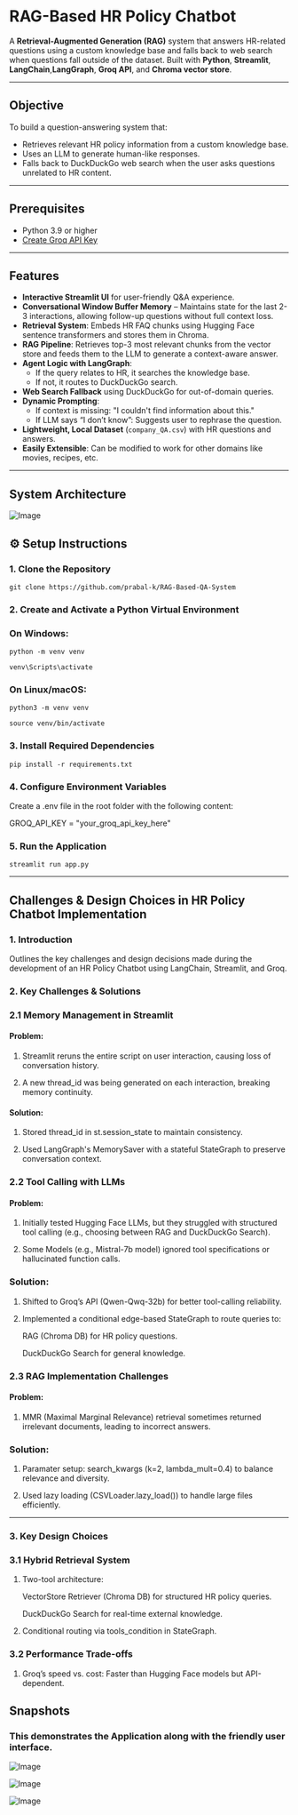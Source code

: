 # RAG-Based HR Policy Chatbot

A **Retrieval-Augmented Generation (RAG)** system that answers HR-related questions using a custom knowledge base and falls back to web search when questions fall outside of the dataset. Built with **Python**, **Streamlit**, **LangChain**,**LangGraph**, **Groq API**, and **Chroma vector store**.

---

## Objective

To build a question-answering system that:
- Retrieves relevant HR policy information from a custom knowledge base.
- Uses an LLM to generate human-like responses.
- Falls back to DuckDuckGo web search when the user asks questions unrelated to HR content.

---

## Prerequisites

- Python 3.9 or higher
- [Create Groq API Key]( https://console.groq.com/keys)

---

## Features

- **Interactive Streamlit UI** for user-friendly Q&A experience.
- **Conversational Window Buffer Memory** – Maintains state for the last 2-3 interactions, allowing follow-up questions without full context loss.
- **Retrieval System**: Embeds HR FAQ chunks using Hugging Face sentence transformers and stores them in Chroma.
- **RAG Pipeline**: Retrieves top-3 most relevant chunks from the vector store and feeds them to the LLM to generate a context-aware answer.
- **Agent Logic with LangGraph**:
  - If the query relates to HR, it searches the knowledge base.
  - If not, it routes to DuckDuckGo search.
- **Web Search Fallback** using DuckDuckGo for out-of-domain queries.
- **Dynamic Prompting**:
  - If context is missing: "I couldn't find information about this."
  - If LLM says “I don’t know”: Suggests user to rephrase the question.
- **Lightweight, Local Dataset** (`company_QA.csv`) with HR questions and answers.
- **Easily Extensible**: Can be modified to work for other domains like movies, recipes, etc.

---
## System Architecture

![Image](https://github.com/user-attachments/assets/a19be4f1-db35-410a-9b32-fc58106c9d4e)

## ⚙️ Setup Instructions

### 1. Clone the Repository

```
git clone https://github.com/prabal-k/RAG-Based-QA-System
```

### 2. Create and Activate a Python Virtual Environment

### On Windows:
```
python -m venv venv

venv\Scripts\activate
```
### On Linux/macOS:
```
python3 -m venv venv

source venv/bin/activate
```
### 3. Install Required Dependencies
``
pip install -r requirements.txt
``
### 4. Configure Environment Variables

Create a .env file in the root folder with the following content:

GROQ_API_KEY = "your_groq_api_key_here"

### 5. Run the Application
``
streamlit run app.py
``

---

## Challenges & Design Choices in HR Policy Chatbot Implementation

### 1. Introduction

Outlines the key challenges and design decisions made during the development of an HR Policy Chatbot using LangChain, Streamlit, and Groq. 

### 2. Key Challenges & Solutions

### 2.1 Memory Management in Streamlit

#### Problem:

  1. Streamlit reruns the entire script on user interaction, causing loss of conversation history.

  2. A new thread_id was being generated on each interaction, breaking memory continuity.

#### Solution:

  1. Stored thread_id in st.session_state to maintain consistency.

  2. Used LangGraph's MemorySaver with a stateful StateGraph to preserve conversation context.

### 2.2 Tool Calling with LLMs

#### Problem:

  1. Initially tested Hugging Face LLMs, but they struggled with structured tool calling (e.g., choosing between RAG and DuckDuckGo Search).

  2. Some Models (e.g., Mistral-7b model) ignored tool specifications or hallucinated function calls.

### Solution:

  1. Shifted to Groq’s API (Qwen-Qwq-32b) for better tool-calling reliability.

  2. Implemented a conditional edge-based StateGraph to route queries to:

        RAG (Chroma DB) for HR policy questions.

        DuckDuckGo Search for general knowledge.

### 2.3 RAG Implementation Challenges

#### Problem:

  1. MMR (Maximal Marginal Relevance) retrieval sometimes returned irrelevant documents, leading to incorrect answers.

### Solution:

  1. Paramater setup: search_kwargs (k=2, lambda_mult=0.4) to balance relevance and diversity.

  2. Used lazy loading (CSVLoader.lazy_load()) to handle large files efficiently.

---

### 3. Key Design Choices

### 3.1 Hybrid Retrieval System

  1. Two-tool architecture:

        VectorStore Retriever (Chroma DB) for structured HR policy queries.

        DuckDuckGo Search for real-time external knowledge.

  2. Conditional routing via tools_condition in StateGraph.

### 3.2 Performance Trade-offs

  1. Groq’s speed vs. cost: Faster than Hugging Face models but API-dependent.


## Snapshots

### This demonstrates the Application along with the friendly user interface.

![Image](https://github.com/user-attachments/assets/49e93e2b-e4bd-4912-ab25-fd9f02ec5e16)

![Image](https://github.com/user-attachments/assets/01f8b54e-64b3-46d8-a3f9-5cb96b3c51ce)

![Image](https://github.com/user-attachments/assets/17efe124-9f93-459c-bd9e-e49e55a67570)


